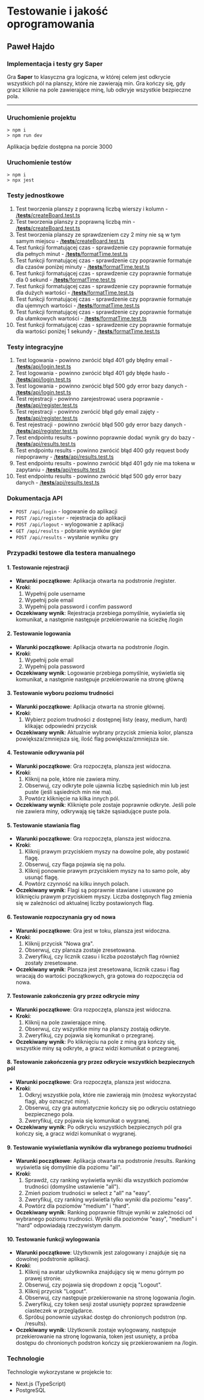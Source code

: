 # Testowanie i jakość oprogramowania
## Paweł Hajdo

### Implementacja i testy gry Saper

Gra **Saper** to klasyczna gra logiczna, w której celem jest odkrycie wszystkich pól na planszy, które nie zawierają min. Gra kończy się, gdy gracz kliknie na pole zawierające minę, lub odkryje wszystkie bezpieczne pola.

---

### Uruchomienie projektu
```
> npm i
> npm run dev
```
Aplikacja będzie dostępna na porcie 3000

### Uruchomienie testów
```
> npm i
> npx jest
```
### Testy jednostkowe
1. Test tworzenia planszy z poprawną liczbą wierszy i kolumn - [/__tests__/createBoard.test.ts](https://github.com/pawel-hajdo/Minesweeper/blob/main/__tests__/createBoard.test.ts)
2. Test tworzenia planszy z poprawną liczbą min - [/__tests__/createBoard.test.ts](https://github.com/pawel-hajdo/Minesweeper/blob/main/__tests__/createBoard.test.ts)
3. Test tworzenia planszy ze sprawdzeniem czy 2 miny nie są w tym samym miejscu  - [/__tests__/createBoard.test.ts](https://github.com/pawel-hajdo/Minesweeper/blob/main/__tests__/createBoard.test.ts)
4. Test funkcji formatującej czas - sprawdzenie czy poprawnie formatuje dla pełnych minut  - [/__tests__/formatTime.test.ts](https://github.com/pawel-hajdo/Minesweeper/blob/main/__tests__/formatTime.test.ts)
5. Test funkcji formatującej czas - sprawdzenie czy poprawnie formatuje dla czasów poniżej minuty  - [/__tests__/formatTime.test.ts](https://github.com/pawel-hajdo/Minesweeper/blob/main/__tests__/formatTime.test.ts)
6. Test funkcji formatującej czas - sprawdzenie czy poprawnie formatuje dla 0 sekund  - [/__tests__/formatTime.test.ts](https://github.com/pawel-hajdo/Minesweeper/blob/main/__tests__/formatTime.test.ts)
7. Test funkcji formatującej czas - sprawdzenie czy poprawnie formatuje dla dużych wartości  - [/__tests__/formatTime.test.ts](https://github.com/pawel-hajdo/Minesweeper/blob/main/__tests__/formatTime.test.ts)
8. Test funkcji formatującej czas - sprawdzenie czy poprawnie formatuje dla ujemnych wartości  - [/__tests__/formatTime.test.ts](https://github.com/pawel-hajdo/Minesweeper/blob/main/__tests__/formatTime.test.ts)
9. Test funkcji formatującej czas - sprawdzenie czy poprawnie formatuje dla ułamkowych wartości  - [/__tests__/formatTime.test.ts](https://github.com/pawel-hajdo/Minesweeper/blob/main/__tests__/formatTime.test.ts)
10. Test funkcji formatującej czas - sprawdzenie czy poprawnie formatuje dla wartości poniżej 1 sekundy  - [/__tests__/formatTime.test.ts](https://github.com/pawel-hajdo/Minesweeper/blob/main/__tests__/formatTime.test.ts)
    
### Testy integracyjne
1. Test logowania - powinno zwrócić błąd 401 gdy błędny email - [/__tests__/api/login.test.ts](https://github.com/pawel-hajdo/Minesweeper/blob/main/__tests__/api/login.test.ts)
2. Test logowania - powinno zwrócić błąd 401 gdy błęde hasło - [/__tests__/api/login.test.ts](https://github.com/pawel-hajdo/Minesweeper/blob/main/__tests__/api/login.test.ts)
3. Test logowania - powinno zwrócić błąd 500 gdy error bazy danych - [/__tests__/api/login.test.ts](https://github.com/pawel-hajdo/Minesweeper/blob/main/__tests__/api/login.test.ts)
4. Test rejestracji - powinno zarejestrować usera poprawnie - [/__tests__/api/register.test.ts](https://github.com/pawel-hajdo/Minesweeper/blob/main/__tests__/api/register.test.ts)
5. Test rejestracji - powinno zwrócić błąd gdy email zajęty - [/__tests__/api/register.test.ts](https://github.com/pawel-hajdo/Minesweeper/blob/main/__tests__/api/register.test.ts)
6. Test rejestracji - powinno zwrócić błąd 500 gdy error bazy danych - [/__tests__/api/register.test.ts](https://github.com/pawel-hajdo/Minesweeper/blob/main/__tests__/api/register.test.ts)
7. Test endpointu results - powinno poprawnie dodać wynik gry do bazy - [/__tests__/api/results.test.ts](https://github.com/pawel-hajdo/Minesweeper/blob/main/__tests__/api/results.test.ts)
8. Test endpointu results - powinno zwrócić błąd 400 gdy request body niepoprawny - [/__tests__/api/results.test.ts](https://github.com/pawel-hajdo/Minesweeper/blob/main/__tests__/api/results.test.ts)
9. Test endpointu results - powinno zwrócić błąd 401 gdy nie ma tokena w zapytaniu - [/__tests__/api/results.test.ts](https://github.com/pawel-hajdo/Minesweeper/blob/main/__tests__/api/results.test.ts)
10. Test endpointu results - powinno zwrócić błąd 500 gdy error bazy danych - [/__tests__/api/results.test.ts](https://github.com/pawel-hajdo/Minesweeper/blob/main/__tests__/api/results.test.ts)

### Dokumentacja API
- ```POST /api/login``` - logowanie do aplikacji
- ```POST /api/register``` - rejestracja do aplikacji
- ```POST /api/logout``` - wylogowanie z aplikacji
- ```GET /api/results``` - pobranie wyników gier
- ```POST /api/results``` - wysłanie wyniku gry
  
### Przypadki testowe dla testera manualnego

#### 1. **Testowanie rejestracji**
- **Warunki początkowe**: Aplikacja otwarta na podstronie /register.
- **Kroki**:
  1. Wypełnij pole username
  2. Wypełnij pole email
  3. Wypełnij pola password i confim password
- **Oczekiwany wynik**: Rejestracja przebiega pomyślnie, wyświetla się komunikat, a następnie następuje przekierowanie na ścieżkę /login

#### 2. **Testowanie logowania**
- **Warunki początkowe**: Aplikacja otwarta na podstronie /login.
- **Kroki**:
  1. Wypełnij pole email
  2. Wypełnij pola password
- **Oczekiwany wynik**: Logowanie przebiega pomyślnie, wyświetla się komunikat, a następnie następuje przekierowanie na stronę główną

#### 3. **Testowanie wyboru poziomu trudności**
- **Warunki początkowe**: Aplikacja otwarta na stronie głównej.
- **Kroki**:
  1. Wybierz poziom trudności z dostępnej listy (easy, medium, hard) klikając odpowiedni przycisk
- **Oczekiwany wynik**: Aktualnie wybrany przycisk zmienia kolor, plansza powiększa/zmniejsza się, ilość flag powiększa/zmniejsza sie.

#### 4. **Testowanie odkrywania pól**
- **Warunki początkowe**: Gra rozpoczęta, plansza jest widoczna.
- **Kroki**:
  1. Kliknij na pole, które nie zawiera miny.
  2. Obserwuj, czy odkryte pole ujawnia liczbę sąsiednich min lub jest puste (jeśli sąsiednich min nie ma).
  3. Powtórz kliknięcie na kilka innych pól.
- **Oczekiwany wynik**: Kliknięte pole zostaje poprawnie odkryte. Jeśli pole nie zawiera miny, odkrywają się także sąsiadujące puste pola.

#### 5. **Testowanie stawiania flag**
- **Warunki początkowe**: Gra rozpoczęta, plansza jest widoczna.
- **Kroki**:
  1. Kliknij prawym przyciskiem myszy na dowolne pole, aby postawić flagę.
  2. Obserwuj, czy flaga pojawia się na polu.
  3. Kliknij ponownie prawym przyciskiem myszy na to samo pole, aby usunąć flagę.
  4. Powtórz czynność na kilku innych polach.
- **Oczekiwany wynik**: Flagi są poprawnie stawiane i usuwane po kliknięciu prawym przyciskiem myszy. Liczba dostępnych flag zmienia się w zależności od aktualnej liczby postawionych flag.

#### 6. **Testowanie rozpoczynania gry od nowa**
- **Warunki początkowe**: Gra jest w toku, plansza jest widoczna.
- **Kroki**:
  1. Kliknij przycisk "Nowa gra".
  2. Obserwuj, czy plansza zostaje zresetowana.
  3. Zweryfikuj, czy licznik czasu i liczba pozostałych flag również zostały zresetowane.
- **Oczekiwany wynik**: Plansza jest zresetowana, licznik czasu i flag wracają do wartości początkowych, gra gotowa do rozpoczęcia od nowa.

#### 7. **Testowanie zakończenia gry przez odkrycie miny**
- **Warunki początkowe**: Gra rozpoczęta, plansza jest widoczna.
- **Kroki**:
  1. Kliknij na pole zawierające minę.
  2. Obserwuj, czy wszystkie miny na planszy zostają odkryte.
  3. Zweryfikuj, czy pojawia się komunikat o przegranej.
- **Oczekiwany wynik**: Po kliknięciu na pole z miną gra kończy się, wszystkie miny są odkryte, a gracz widzi komunikat o przegranej.

#### 8. **Testowanie zakończenia gry przez odkrycie wszystkich bezpiecznych pól**
- **Warunki początkowe**: Gra rozpoczęta, plansza jest widoczna.
- **Kroki**:
  1. Odkryj wszystkie pola, które nie zawierają min (możesz wykorzystać flagi, aby oznaczyć miny).
  2. Obserwuj, czy gra automatycznie kończy się po odkryciu ostatniego bezpiecznego pola.
  3. Zweryfikuj, czy pojawia się komunikat o wygranej.
- **Oczekiwany wynik**: Po odkryciu wszystkich bezpiecznych pól gra kończy się, a gracz widzi komunikat o wygranej.

#### 9. **Testowanie wyświetlania wyników dla wybranego poziomu trudności**
- **Warunki początkowe**: Aplikacja otwarta na podstronie /results. Ranking wyświetla się domyślnie dla poziomu "all".
- **Kroki**:
  1. Sprawdź, czy ranking wyświetla wyniki dla wszystkich poziomów trudności (domyślne ustawienie "all").
  2. Zmień poziom trudności w select z "all" na "easy".
  3. Zweryfikuj, czy ranking wyświetla tylko wyniki dla poziomu "easy".
  4. Powtórz dla poziomów "medium" i "hard".
- **Oczekiwany wynik**: Ranking poprawnie filtruje wyniki w zależności od wybranego poziomu trudności. Wyniki dla poziomów "easy", "medium" i "hard" odpowiadają rzeczywistym danym.

#### 10. **Testowanie funkcji wylogowania**
- **Warunki początkowe**: Użytkownik jest zalogowany i znajduje się na dowolnej podstronie aplikacji.
- **Kroki**:
  1. Kliknij na avatar użytkownika znajdujący się w menu górnym po prawej stronie.
  2. Obserwuj, czy pojawia się dropdown z opcją "Logout".
  3. Kliknij przycisk "Logout".
  4. Obserwuj, czy następuje przekierowanie na stronę logowania /login.
  5. Zweryfikuj, czy token sesji został usunięty poprzez sprawdzenie ciasteczek w przeglądarce.
  6. Spróbuj ponownie uzyskać dostęp do chronionych podstron (np. /results).
- **Oczekiwany wynik**: Użytkownik zostaje wylogowany, następuje przekierowanie na stronę logowania, token jest usunięty, a próba dostępu do chronionych podstron kończy się przekierowaniem na /login.

### Technologie
Technologie wykorzystane w projekcie to:
- Next.js (TypeScript)
- PostgreSQL
